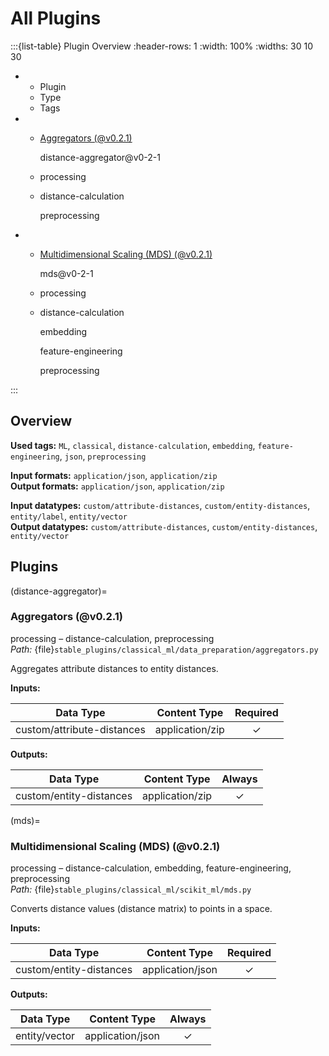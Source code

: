 # All Plugins

:::{list-table} Plugin Overview
:header-rows: 1
:width: 100%
:widths: 30 10 30

* - Plugin
  - Type
  - Tags
* - [Aggregators (@v0.2.1)](#distance-aggregator)

    distance-aggregator@v0-2-1
  - processing
  - distance-calculation

    preprocessing
* - [Multidimensional Scaling (MDS) (@v0.2.1)](#mds)

    mds@v0-2-1
  - processing
  - distance-calculation

    embedding

    feature-engineering

    preprocessing

:::

## Overview

**Used tags:** `ML`, `classical`, `distance-calculation`, `embedding`, `feature-engineering`, `json`, `preprocessing`

**Input formats:** `application/json`, `application/zip`\
**Output formats:** `application/json`, `application/zip`

**Input datatypes:** `custom/attribute-distances`, `custom/entity-distances`, `entity/label`, `entity/vector`\
**Output datatypes:** `custom/attribute-distances`, `custom/entity-distances`, `entity/vector`

## Plugins

(distance-aggregator)=
### Aggregators (@v0.2.1)

processing – distance-calculation, preprocessing\
*Path:* {file}`stable_plugins/classical_ml/data_preparation/aggregators.py`

Aggregates attribute distances to entity distances.

**Inputs:**

| Data Type | Content Type | Required |
|-----------|--------------| :------: |
|custom/attribute-distances|application/zip|✓|


**Outputs:**

| Data Type | Content Type | Always |
|-----------|--------------| :----: |
|custom/entity-distances|application/zip|✓|


(mds)=
### Multidimensional Scaling (MDS) (@v0.2.1)

processing – distance-calculation, embedding, feature-engineering, preprocessing\
*Path:* {file}`stable_plugins/classical_ml/scikit_ml/mds.py`

Converts distance values (distance matrix) to points in a space.

**Inputs:**

| Data Type | Content Type | Required |
|-----------|--------------| :------: |
|custom/entity-distances|application/json|✓|


**Outputs:**

| Data Type | Content Type | Always |
|-----------|--------------| :----: |
|entity/vector|application/json|✓|



